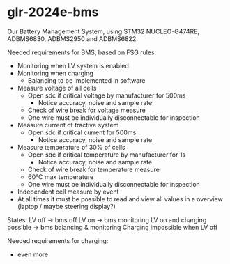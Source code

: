 # glr-2024e-bms

Our Battery Management System, using STM32 NUCLEO-G474RE, ADBMS6830, ADBMS2950 and ADBMS6822.

Needed requirements for BMS, based on FSG rules:
* Monitoring when LV system is enabled
* Monitoring when charging
  * Balancing to be implemented in software
* Measure voltage of all cells
  * Open sdc if critical voltage by manufacturer for 500ms
  	* Notice accuracy, noise and sample rate
  * Check of wire break for voltage measure
  * One wire must be individually disconnectable for inspection
* Measure current of tractive system
  * Open sdc if critical current for 500ms
  	* Notice accuracy, noise and sample rate
* Measure temperature of 30% of cells
  * Open sdc if critical temperature by manufacturer for 1s
  	* Notice accuracy, noise and sample rate
  * Check of wire break for temperature measure
  * 60°C max temperature
  * One wire must be individually disconnectable for inspection
* Independent cell measure by event
* At all times it must be possible to read and view all values in a overview (laptop / maybe steering display?)


States:
LV off -> bms off
LV on -> bms monitoring
LV on and charging possible -> bms balancing & monitoring
Charging impossible when LV off


Needed requirements for charging:
* even more
